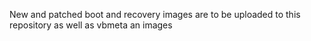 New and patched boot and recovery images are to be uploaded to this repository as well as vbmeta an images
